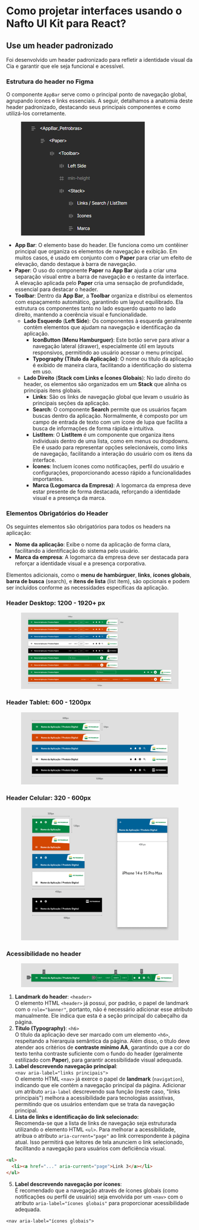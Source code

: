 # Como projetar interfaces usando o Nafto UI Kit para React?

## Use um header padronizado

Foi desenvolvido um header padronizado para refletir a identidade visual da Cia e garantir que ele seja funcional e acessível.

### **Estrutura do header no Figma**

O componente `AppBar` serve como o principal ponto de navegação global, agrupando ícones e links essenciais. A seguir, detalhamos a anatomia deste header padronizado, destacando seus principais componentes e como utilizá-los corretamente.

<figure><img src="../../.gitbook/assets/image (39).png" alt=""><figcaption></figcaption></figure>

* **App Bar**: O elemento base do header. Ele funciona como um contêiner principal que organiza os elementos de navegação e exibição. Em muitos casos, é usado em conjunto com o **Paper** para criar um efeito de elevação, dando destaque à barra de navegação.
* **Paper**: O uso do componente **Paper** na **App Bar** ajuda a criar uma separação visual entre a barra de navegação e o restante da interface. A elevação aplicada pelo **Paper** cria uma sensação de profundidade, essencial para destacar o header.
* **Toolbar**: Dentro da **App Bar**, a **Toolbar** organiza e distribui os elementos com espaçamento automático, garantindo um layout equilibrado. Ela estrutura os componentes tanto no lado esquerdo quanto no lado direito, mantendo a coerência visual e funcionalidade.
  * **Lado Esquerdo** (**Left Side**): Os componentes à esquerda geralmente contêm elementos que ajudam na navegação e identificação da aplicação.
    * **IconButton (Menu Hamburguer)**: Este botão serve para ativar a navegação lateral (drawer), especialmente útil em layouts responsivos, permitindo ao usuário acessar o menu principal.
    * **Typography (Título da Aplicação)**: O nome ou título da aplicação é exibido de maneira clara, facilitando a identificação do sistema em uso.
  * **Lado Direito** (**Stack com Links e Ícones Globais**): No lado direito do header, os elementos são organizados em um **Stack** que alinha os principais itens globais.
    * **Links**: São os links de navegação global que levam o usuário às principais seções da aplicação.
    * **Search**: O componente **Search** permite que os usuários façam buscas dentro da aplicação. Normalmente, é composto por um campo de entrada de texto com um ícone de lupa que facilita a busca de informações de forma rápida e intuitiva.
    * **ListItem**: O **ListItem** é um componente que organiza itens individuais dentro de uma lista, como em menus ou dropdowns. Ele é usado para representar opções selecionáveis, como links de navegação, facilitando a interação do usuário com os itens da interface.
    * **Ícones**: Incluem ícones como notificações, perfil do usuário e configurações, proporcionando acesso rápido a funcionalidades importantes.
    * **Marca (Logomarca da Empresa)**: A logomarca da empresa deve estar presente de forma destacada, reforçando a identidade visual e a presença da marca.

### Elementos Obrigatórios do Header

Os seguintes elementos são obrigatórios para todos os headers na aplicação:

* **Nome da aplicação**: Exibe o nome da aplicação de forma clara, facilitando a identificação do sistema pelo usuário.
* **Marca da empresa**: A logomarca da empresa deve ser destacada para reforçar a identidade visual e a presença corporativa.

Elementos adicionais, como o **menu de hambúrguer**, **links**, **ícones globais**, **barra de busca** (search), e **itens de lista** (list item), são opcionais e podem ser incluídos conforme as necessidades específicas da aplicação.

### Header Desktop: 1200 - 1920+ px

<figure><img src="../../.gitbook/assets/header-desktop.png" alt=""><figcaption></figcaption></figure>

### Header Tablet: 600 - 1200px

<figure><img src="../../.gitbook/assets/header-tablet.png" alt=""><figcaption></figcaption></figure>

### Header Celular: 320 - 600px

<figure><img src="../../.gitbook/assets/header-celular.png" alt=""><figcaption></figcaption></figure>

### Acessibilidade no header

<figure><img src="../../.gitbook/assets/header-acessibilidade.png" alt=""><figcaption></figcaption></figure>

1. **Landmark do header**: `<header>`\
   O elemento HTML `<header>` já possui, por padrão, o papel de landmark com o `role="banner"`, portanto, não é necessário adicionar esse atributo manualmente. Ele indica que esta é a seção principal do cabeçalho da página.
2. **Título (Typography)**: `<h6>`\
   O título da aplicação deve ser marcado com um elemento `<h6>`, respeitando a hierarquia semântica da página. Além disso, o título deve atender aos critérios de **contraste mínimo AA**, garantindo que a cor do texto tenha contraste suficiente com o fundo do header (geralmente estilizado com **Paper**), para garantir acessibilidade visual adequada.
3. **Label descrevendo navegação principal**:\
   `<nav aria-label="links principais">`\
   O elemento HTML `<nav>` já exerce o papel de **landmark** (`navigation`), indicando que ele contém a navegação principal da página. Adicionar um atributo `aria-label` descrevendo sua função (neste caso, "links principais") melhora a acessibilidade para tecnologias assistivas, permitindo que os usuários entendam que se trata da navegação principal.
4. **Lista de links e identificação do link selecionado:**\
   Recomenda-se que a lista de links de navegação seja estruturada utilizando o elemento HTML `<ul>`. Para melhorar a acessibilidade, atribua o atributo `aria-current="page"` ao link correspondente à página atual. Isso permitirá que leitores de tela anunciem o link selecionado, facilitando a navegação para usuários com deficiência visual.

```html
<ul>
  <li><a href="..." aria-current="page">Link 3</a></li>
</ul>
```

5. **Label descrevendo navegação por ícones**:\
   É recomendado que a navegação através de ícones globais (como notificações ou perfil de usuário) seja envolvida por um `<nav>` com o atributo `aria-label="ícones globais"` para proporcionar acessibilidade adequada.

```
<nav aria-label="ícones globais">
```
